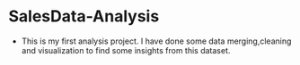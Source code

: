 # SalesData-Analysis
* This is my first analysis project. I have done some data merging,cleaning and visualization to find some insights from this dataset.
